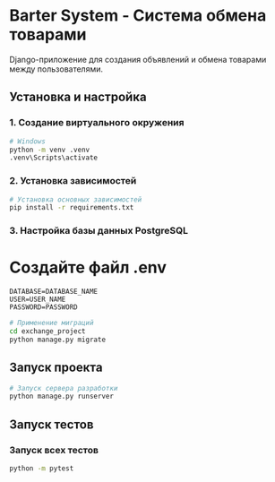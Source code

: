 # Barter System - Система обмена товарами

Django-приложение для создания объявлений и обмена товарами между пользователями.

## Установка и настройка

### 1. Создание виртуального окружения

```bash
# Windows
python -m venv .venv
.venv\Scripts\activate
```

### 2. Установка зависимостей

```bash
# Установка основных зависимостей
pip install -r requirements.txt
```

### 3. Настройка базы данных PostgreSQL

# Создайте файл .env
```
DATABASE=DATABASE_NAME
USER=USER_NAME
PASSWORD=PASSWORD
````

```bash
# Применение миграций
cd exchange_project
python manage.py migrate
```
## Запуск проекта

```bash
# Запуск сервера разработки
python manage.py runserver
```

## Запуск тестов

### Запуск всех тестов

```bash
python -m pytest
```

